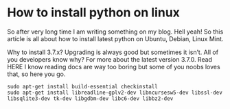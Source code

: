 # How to install python on linux
So after very long time I am writing something on my blog. Hell yeah! So this article is all about how to install latest python on Ubuntu, Debian, Linux Mint.

Why to install 3.7.x?
Upgrading is always good but sometimes it isn’t. All of you developers know why?
For more about the latest version 3.7.0. Read HERE
I know reading docs are way too boring but some of you noobs loves that, so here you go.


```
sudo apt-get install build-essential checkinstall
sudo apt-get install libreadline-gplv2-dev libncursesw5-dev libssl-dev libsqlite3-dev tk-dev libgdbm-dev libc6-dev libbz2-dev
```

